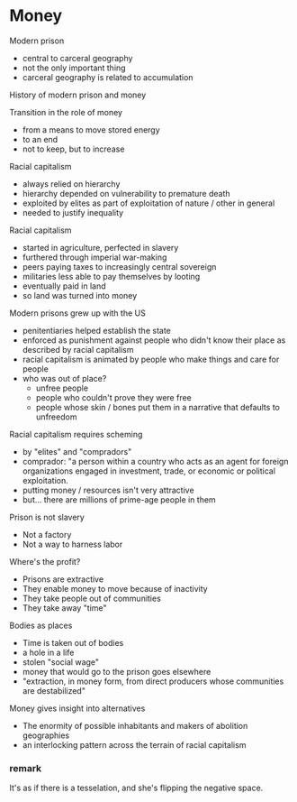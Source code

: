 # Money

Modern prison
* central to carceral geography
* not the only important thing
* carceral geography is related to accumulation

History of modern prison and money

Transition in the role of money
* from a means to move stored energy
* to an end
* not to keep, but to increase

Racial capitalism
* always relied on hierarchy
* hierarchy depended on vulnerability to premature death
* exploited by elites as part of exploitation of nature / other in general
* needed to justify inequality

Racial capitalism
* started in agriculture, perfected in slavery
* furthered through imperial war-making
* peers paying taxes to increasingly central sovereign
* militaries less able to pay themselves by looting
* eventually paid in land
* so land was turned into money

Modern prisons grew up with the US
* penitentiaries helped establish the state
* enforced as punishment against people who didn't know their place as described by racial capitalism
* racial capitalism is animated by people who make things and care for people
* who was out of place?
  * unfree people
  * people who couldn't prove they were free
  * people whose skin / bones put them in a narrative that defaults to unfreedom

Racial capitalism requires scheming
* by "elites" and "compradors"
* comprador: "a person within a country who acts as an agent for foreign organizations engaged in investment, trade, or economic or political exploitation. 
* putting money / resources isn't very attractive
* but... there are millions of prime-age people in them

Prison is not slavery
* Not a factory
* Not a way to harness labor

Where's the profit?
* Prisons are extractive
* They enable money to move because of inactivity
* They take people out of communities
* They take away "time"

Bodies as places
* Time is taken out of bodies
* a hole in a life
* stolen "social wage" 
* money that would go to the prison goes elsewhere
* "extraction, in money form, from direct producers whose communities are destabilized"

Money gives insight into alternatives
* The enormity of possible inhabitants and makers of abolition geographies
* an interlocking pattern across the terrain of racial capitalism

### remark
It's as if there is a tesselation, and she's flipping the negative space.

